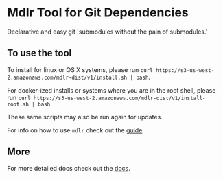 # Mdlr Tool for Git Dependencies

Declarative and easy git 'submodules without the pain of submodules.'

## To use the tool

To install for linux or OS X systems, please run `curl https://s3-us-west-2.amazonaws.com/mdlr-dist/v1/install.sh | bash`.

For docker-ized installs or systems where you are in the root shell, please run `curl https://s3-us-west-2.amazonaws.com/mdlr-dist/v1/install-root.sh | bash`
 
These same scripts may also be run again for updates.

For info on how to use `mdlr` check out the [guide](docs/using-mdlr.md).

## More

For more detailed docs check out the [docs](docs).